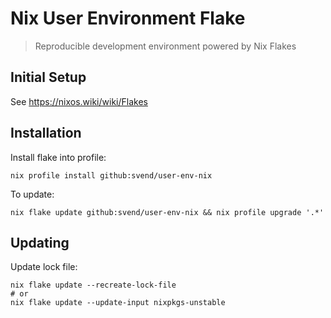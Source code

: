 # Nix User Environment Flake

> Reproducible development environment powered by Nix Flakes

## Initial Setup

See  https://nixos.wiki/wiki/Flakes

## Installation

Install flake into profile:

``` shell
nix profile install github:svend/user-env-nix
```

To update:

``` shell
nix flake update github:svend/user-env-nix && nix profile upgrade '.*'
```

## Updating

Update lock file:

``` shell
nix flake update --recreate-lock-file
# or
nix flake update --update-input nixpkgs-unstable
```


